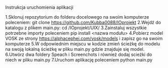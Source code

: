 Instrukcja uruchomienia aplikacji

1.Sklonuj repozytorium do folderu docelowego na swoim komputerze poleceniem: git clone https://github.com/Kubba0088/IOprojekt
2.Wejdź do katalogu z plikem main.py: cd /IOprojekt/UIX/
3.Zainstaluj wszystkie potrzebne importy poleceniem pip install <nazwa modułu>
4.Pobierz model VOSK ze strony https://alphacephei.com/vosk/models i zapisz go na swoim komputerze
5.W odpowiednim miejscu w kodzie zmień ścieżkę do modelu na swoją lokalną ścieżkę w pliku main.py gdzie znajduje się model.
6.Utwórz dwa foldery Speach i Screenchots i również dodaj scieżki do niech w pliku main.py
7.Uruchom aplikację poleceniem python main.py
